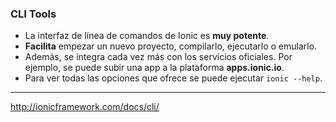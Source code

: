 ### CLI Tools

- La interfaz de línea de comandos de Ionic es **muy potente**.
- **Facilita** empezar un nuevo proyecto, compilarlo, ejecutarlo o emularlo.
- Además, se integra cada vez más con los servicios oficiales. Por ejemplo, se puede subir una app a la plataforma **apps.ionic.io**.
- Para ver todas las opciones que ofrece se puede ejecutar ```ionic --help```.

---------------------------------------
http://ionicframework.com/docs/cli/
